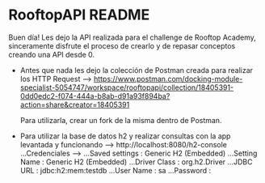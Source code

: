 # RooftopAPI README

Buen día! Les dejo la API realizada para el challenge de Rooftop Academy, sinceramente disfrute el proceso de crearlo y de repasar conceptos creando una API desde 0.

- Antes que nada les dejo la colección de Postman creada para realizar los HTTP Request --> 
  https://www.postman.com/docking-module-specialist-5054747/workspace/rooftopapi/collection/18405391-0dd0edc2-f074-444a-b8ab-d91a93f894ba?action=share&creator=18405391
  
  Para utilizarla, crear un fork de la misma dentro de Postman.

- Para utilizar la base de datos h2 y realizar consultas con la app levantada y funcionando --> http://localhost:8080/h2-console
...Credenciales -->
      ...Saved settings : Generic H2 (Embedded)
      ...Setting Name : Generic H2 (Embedded)
      ...Driver Class : org.h2.Driver
      ...JDBC URL : jdbc:h2:mem:testdb
      ...User Name : sa
      ...Password : 
